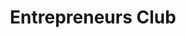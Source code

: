 ---
title: "Entrepreneurs Club"
collection: activities
type: club
# permalink: /work-experiences/computing-fundamentals-ta-neu/ 
role: Member
period: Sep 2023 - Present
authors: 
bookcover: 
location: 
classes: wide
description: <p><ul><li>Attended weekly workshops.</li><li>Participated in Husky Startup Challenge.</ul></p>
---